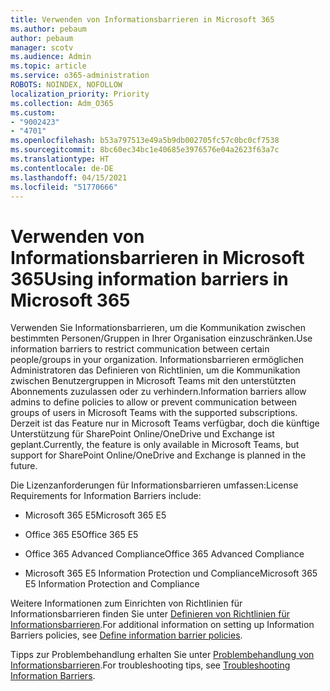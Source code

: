 ```yaml
---
title: Verwenden von Informationsbarrieren in Microsoft 365
ms.author: pebaum
author: pebaum
manager: scotv
ms.audience: Admin
ms.topic: article
ms.service: o365-administration
ROBOTS: NOINDEX, NOFOLLOW
localization_priority: Priority
ms.collection: Adm_O365
ms.custom:
- "9002423"
- "4701"
ms.openlocfilehash: b53a797513e49a5b9db002705fc57c0bc0cf7538
ms.sourcegitcommit: 8bc60ec34bc1e40685e3976576e04a2623f63a7c
ms.translationtype: HT
ms.contentlocale: de-DE
ms.lasthandoff: 04/15/2021
ms.locfileid: "51770666"
---
```

# <a name="using-information-barriers-in-microsoft-365"></a><span data-ttu-id="8e60e-102">Verwenden von Informationsbarrieren in Microsoft 365</span><span class="sxs-lookup"><span data-stu-id="8e60e-102">Using information barriers in Microsoft 365</span></span>

<span data-ttu-id="8e60e-103">Verwenden Sie Informationsbarrieren, um die Kommunikation zwischen bestimmten Personen/Gruppen in Ihrer Organisation einzuschränken.</span><span class="sxs-lookup"><span data-stu-id="8e60e-103">Use information barriers to restrict communication between certain people/groups in your organization.</span></span> <span data-ttu-id="8e60e-104">Informationsbarrieren ermöglichen Administratoren das Definieren von Richtlinien, um die Kommunikation zwischen Benutzergruppen in Microsoft Teams mit den unterstützten Abonnements zuzulassen oder zu verhindern.</span><span class="sxs-lookup"><span data-stu-id="8e60e-104">Information barriers allow admins to define policies to allow or prevent communication between groups of users in Microsoft Teams with the supported subscriptions.</span></span>  <span data-ttu-id="8e60e-105">Derzeit ist das Feature nur in Microsoft Teams verfügbar, doch die künftige Unterstützung für SharePoint Online/OneDrive und Exchange ist geplant.</span><span class="sxs-lookup"><span data-stu-id="8e60e-105">Currently, the feature is only available in Microsoft Teams, but support for SharePoint Online/OneDrive and Exchange is planned in the future.</span></span>

<span data-ttu-id="8e60e-106">Die Lizenzanforderungen für Informationsbarrieren umfassen:</span><span class="sxs-lookup"><span data-stu-id="8e60e-106">License Requirements for Information Barriers include:</span></span>

- <span data-ttu-id="8e60e-107">Microsoft 365 E5</span><span class="sxs-lookup"><span data-stu-id="8e60e-107">Microsoft 365 E5</span></span>

- <span data-ttu-id="8e60e-108">Office 365 E5</span><span class="sxs-lookup"><span data-stu-id="8e60e-108">Office 365 E5</span></span>

- <span data-ttu-id="8e60e-109">Office 365 Advanced Compliance</span><span class="sxs-lookup"><span data-stu-id="8e60e-109">Office 365 Advanced Compliance</span></span>

- <span data-ttu-id="8e60e-110">Microsoft 365 E5 Information Protection und Compliance</span><span class="sxs-lookup"><span data-stu-id="8e60e-110">Microsoft 365 E5 Information Protection and Compliance</span></span>

<span data-ttu-id="8e60e-111">Weitere Informationen zum Einrichten von Richtlinien für Informationsbarrieren finden Sie unter [Definieren von Richtlinien für Informationsbarrieren](https://docs.microsoft.com/microsoft-365/compliance/information-barriers-policies).</span><span class="sxs-lookup"><span data-stu-id="8e60e-111">For additional information on setting up Information Barriers policies, see [Define information barrier policies](https://docs.microsoft.com/microsoft-365/compliance/information-barriers-policies).</span></span>

<span data-ttu-id="8e60e-112">Tipps zur Problembehandlung erhalten Sie unter [Problembehandlung von Informationsbarrieren](https://docs.microsoft.com/microsoft-365/compliance/information-barriers-troubleshooting).</span><span class="sxs-lookup"><span data-stu-id="8e60e-112">For troubleshooting tips, see [Troubleshooting Information Barriers](https://docs.microsoft.com/microsoft-365/compliance/information-barriers-troubleshooting).</span></span>
